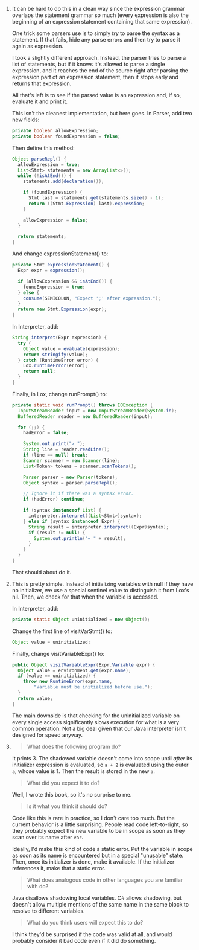 1.  It can be hard to do this in a clean way since the expression grammar
    overlaps the statement grammar so much (every expression is also the
    beginning of an expression statement containing that same expression).

    One trick some parsers use is to simply *try* to parse the syntax as a
    statement. If that fails, hide any parse errors and then try to parse it
    again as expression.

    I took a slightly different approach. Instead, the parser tries to parse a
    list of statements, but if it knows it's allowed to parse a single
    expression, and it reaches the end of the source right after parsing the
    expression part of an expression statement, then it stops early and returns
    that expression.

    All that's left is to see if the parsed value is an expression and, if so,
    evaluate it and print it.

    This isn't the cleanest implementation, but here goes. In Parser, add two
    new fields:

    ```java
    private boolean allowExpression;
    private boolean foundExpression = false;
    ```

    Then define this method:

    ```java
    Object parseRepl() {
      allowExpression = true;
      List<Stmt> statements = new ArrayList<>();
      while (!isAtEnd()) {
        statements.add(declaration());

        if (foundExpression) {
          Stmt last = statements.get(statements.size() - 1);
          return ((Stmt.Expression) last).expression;
        }

        allowExpression = false;
      }

      return statements;
    }
    ```

    And change expressionStatement() to:

    ```java
    private Stmt expressionStatement() {
      Expr expr = expression();

      if (allowExpression && isAtEnd()) {
        foundExpression = true;
      } else {
        consume(SEMICOLON, "Expect ';' after expression.");
      }
      return new Stmt.Expression(expr);
    }
    ```

    In Interpreter, add:

    ```java
    String interpret(Expr expression) {
      try {
        Object value = evaluate(expression);
        return stringify(value);
      } catch (RuntimeError error) {
        Lox.runtimeError(error);
        return null;
      }
    }
    ```

    Finally, in Lox, change runPrompt() to:

    ```java
    private static void runPrompt() throws IOException {
      InputStreamReader input = new InputStreamReader(System.in);
      BufferedReader reader = new BufferedReader(input);

      for (;;) {
        hadError = false;

        System.out.print("> ");
        String line = reader.readLine();
        if (line == null) break;
        Scanner scanner = new Scanner(line);
        List<Token> tokens = scanner.scanTokens();

        Parser parser = new Parser(tokens);
        Object syntax = parser.parseRepl();

        // Ignore it if there was a syntax error.
        if (hadError) continue;

        if (syntax instanceof List) {
          interpreter.interpret((List<Stmt>)syntax);
        } else if (syntax instanceof Expr) {
          String result = interpreter.interpret((Expr)syntax);
          if (result != null) {
            System.out.println("= " + result);
          }
        }
      }
    }
    ```

    That should about do it.

2.  This is pretty simple. Instead of initializing variables with null if they
    have no initializer, we use a special sentinel value to distinguish it from
    Lox's nil. Then, we check for that when the variable is accessed.

    In Interpreter, add:

    ```java
    private static Object uninitialized = new Object();
    ```

    Change the first line of visitVarStmt() to:

    ```java
    Object value = uninitialized;
    ```

    Finally, change visitVariableExpr() to:

    ```java
    public Object visitVariableExpr(Expr.Variable expr) {
      Object value = environment.get(expr.name);
      if (value == uninitialized) {
        throw new RuntimeError(expr.name,
            "Variable must be initialized before use.");
      }
      return value;
    }
    ```

    The main downside is that checking for the uninitialized variable on every
    single access significantly slows execution for what is a very common
    operation. Not a big deal given that our Java interpreter isn't designed
    for speed anyway.

3.  > What does the following program do?

    It prints 3. The shadowed variable doesn't come into scope until *after* its
    initializer expression is evaluated, so `a + 2` is evaluated using the
    outer `a`, whose value is 1. Then the result is stored in the new `a`.

    > What did you expect it to do?

    Well, I wrote this book, so it's no surprise to me.

    > Is it what you think it should do?

    Code like this is rare in practice, so I don't care too much. But the
    current behavior is a little surprising. People read code left-to-right, so
    they probably expect the new variable to be in scope as soon as they scan
    over its name after `var`.

    Ideally, I'd make this kind of code a static error. Put the variable in
    scope as soon as its name is encountered but in a special "unusable" state.
    Then, once its initializer is done, make it available. If the initializer
    references it, make that a static error.

    > What does analogous code in other languages you are familiar with do?

    Java disallows shadowing local variables. C# allows shadowing, but doesn't
    allow multiple mentions of the same name in the same block to resolve to
    different variables.

    > What do you think users will expect this to do?

    I think they'd be surprised if the code was valid at all, and would
    probably consider it bad code even if it did do something.
